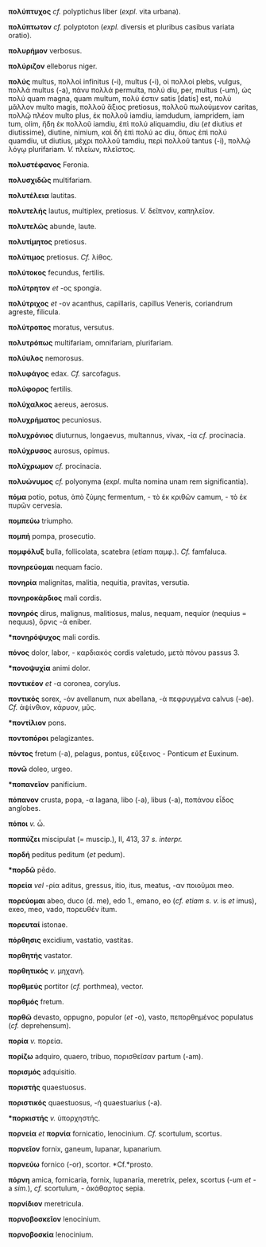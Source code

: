 **πολύπτυχος** *cf.* polyptichus liber (*expl.* vita urbana).

**πολύπτωτον** *cf.* polyptoton (*expl.* diversis et pluribus casibus
variata oratio).

**πολυρήμον** verbosus.

**πολύριζον** elleborus niger.

**πολύς** multus, πολλοί infinitus (-i), multus (-i), οἱ πολλοί plebs,
vulgus, πολλά multus (-a), πάνυ πολλά permulta, πολύ diu, per, multus
(-um), ὡς πολύ quam magna, quam multum, πολύ ἐστιν satis [datis] est,
πολὺ μᾶλλον multo magis, πολλοῦ ἄξιος pretiosus, πολλοῦ πωλούμενον
caritas, πολλῷ πλέον multo plus, ἐκ πολλοῦ iamdiu, iamdudum, iampridem,
iam tum, olim, ἤδη ἐκ πολλοῦ iamdiu, ἐπὶ πολύ aliquamdiu, diu (*et*
diutius *et* diutissime), diutine, nimium, καὶ δὴ ἐπὶ πολύ ac diu, ὅπως
ἐπὶ πολύ quamdiu, ut diutius, μέχρι πολλοῦ tamdiu, περὶ πολλοῦ tantus
(-i), πολλῷ λόγῳ plurifariam. *V.* πλείων, πλεῖστος.

**πολυστέφανος** Feronia.

**πολυσχιδῶς** multifariam.

**πολυτέλεια** lautitas.

**πολυτελής** lautus, multiplex, pretiosus. *V.* δεῖπνον, καπηλεῖον.

**πολυτελῶς** abunde, laute.

**πολυτίμητος** pretiosus.

**πολύτιμος** pretiosus. *Cf.* λίθος.

**πολύτοκος** fecundus, fertilis.

**πολύτρητον** *et* -ος spongia.

**πολύτριχος** *et* -ον acanthus, capillaris, capillus Veneris,
coriandrum agreste, filicula.

**πολύτροπος** moratus, versutus.

**πολυτρόπως** multifariam, omnifariam, plurifariam.

**πολύυλος** nemorosus.

**πολυφάγος** edax. *Cf.* sarcofagus.

**πολύφορος** fertilis.

**πολύχαλκος** aereus, aerosus.

**πολυχρήματος** pecuniosus.

**πολυχρόνιος** diuturnus, longaevus, multannus, vivax, -ία *cf.*
procinacia.

**πολύχρυσος** aurosus, opimus.

**πολύχρωμον** *cf.* procinacia.

**πολυώνυμος** *cf.* polyonyma (*expl.* multa nomina unam rem
significantia).

**πόμα** potio, potus, ἀπὸ ζύμης fermentum, - τὸ ἐκ κριθῶν camum, - τὸ
ἐκ πυρῶν cervesia.

**πομπεύω** triumpho.

**πομπή** pompa, prosecutio.

**πομφόλυξ** bulla, follicolata, scatebra (*etiam* παμφ.). *Cf.*
famfaluca.

**πονηρεύομαι** nequam facio.

**πονηρία** malignitas, malitia, nequitia, pravitas, versutia.

**πονηροκάρδιος** mali cordis.

**πονηρός** dirus, malignus, malitiosus, malus, nequam, nequior (nequius
= nequus), ὄρνις -ά eniber.

**\*πονηρόψυχος** mali cordis.

**πόνος** dolor, labor, - καρδιακός cordis valetudo, μετὰ πόνου passus
3.

**\*πονοψυχία** animi dolor.

**ποντικέον** *et* -α coronea, corylus.

**ποντικός** sorex, -όν avellanum, nux abellana, -ὰ πεφρυγμένα calvus
(-ae). *Cf.* ἀψίνθιον, κάρυον, μῦς.

**\*ποντίλιον** pons.

**ποντοπόροι** pelagizantes.

**πόντος** fretum (-a), pelagus, pontus, εὔξεινος - Ponticum *et*
Euxinum.

**πονῶ** doleo, urgeo.

**\*ποπανεῖον** panificium.

**πόπανον** crusta, popa, -α lagana, libo (-a), libus (-a), ποπάνου
εἶδος anglobes.

**πόποι** *v.* ὦ.

**ποππύζει** miscipulat (= muscip.), II, 413, 37 *s. interpr.*

**πορδή** peditus peditum (*et* pedum).

**\*πορδῶ** pēdo.

**πορεία** *vel* -ρία aditus, gressus, itio, itus, meatus, -αν ποιοῦμαι
meo.

**πορεύομαι** abeo, duco (d. me), edo 1., emano, eo (*cf. etiam s. v.*
is *et* imus), exeo, meo, vado, πορευθέν itum.

**πορευταί** istonae.

**πόρθησις** excidium, vastatio, vastitas.

**πορθητής** vastator.

**πορθητικός** *v.* μηχανή.

**πορθμεύς** portitor (*cf.* porthmea), vector.

**πορθμός** fretum.

**πορθῶ** devasto, oppugno, populor (*et* -o), vasto, πεπορθημένος
populatus (*cf.* deprehensum).

**πορία** *v.* πορεία.

**πορίζω** adquiro, quaero, tribuo, πορισθεῖσαν partum (-am).

**πορισμός** adquisitio.

**ποριστής** quaestuosus.

**ποριστικός** quaestuosus, -ή quaestuarius (-a).

**\*πορκιστής** *v.* ὑπορχηστής.

**πορνεία** *et* **πορνία** fornicatio, lenocinium. *Cf.* scortulum,
scortus.

**πορνεῖον** fornix, ganeum, lupanar, lupanarium.

**πορνεύω** fornico (-or), scortor. *Cf.*prosto.

**πόρνη** amica, fornicaria, fornix, lupanaria, meretrix, pelex, scortus
(-um *et* -a *sim.*), *cf.* scortulum, - ἀκάθαρτος sepia.

**πορνίδιον** meretricula.

**πορνοβοσκεῖον** lenocinium.

**πορνοβοσκία** lenocinium.
